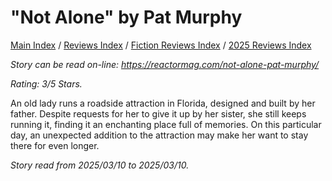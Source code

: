 # "Not Alone" by Pat Murphy

[Main Index](../../../README.md) / [Reviews Index](../../README.md) / [Fiction Reviews Index](../README.md) / [2025 Reviews Index](README.md)

*Story can be read on-line: <https://reactormag.com/not-alone-pat-murphy/>*

*Rating: 3/5 Stars.*

An old lady runs a roadside attraction in Florida, designed and built by her father. Despite requests for her to give it up by her sister, she still keeps running it, finding it an enchanting place full of memories. On this particular day, an unexpected addition to the attraction may make her want to stay there for even longer.

*Story read from 2025/03/10 to 2025/03/10.*
